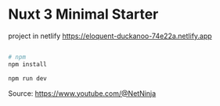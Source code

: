 # Nuxt 3 Minimal Starter

project in netlify https://eloquent-duckanoo-74e22a.netlify.app

```bash

# npm
npm install

```
```bash
npm run dev
```

Source: https://www.youtube.com/@NetNinja
